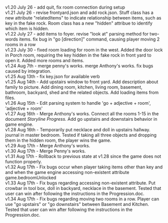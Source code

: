 v1.20 July 26 - add quit, fix room connection during setup
<br>
v1.21 July 26 - revise frontyard.json and add rock.json. Stuff class has a new attribute "relatedItems" to indicate relationship between items, such as key in the fake rock. Room class has a new "hidden" attribue to identify which item is hidden.<br>
v1.22 July 27 - add items to foyer. revise "look at" parsing method for two-words items. fix bug in "go [direction]" command, causing player moving 2 rooms in a row<br>
v1.23 July 30 - fixed room loading for room in the west. Added the door lock in Porch room, requiring the key hidden in the fake rock in front yard to open it. Added more rooms and items.<br>
v1.24 Aug 7th - merge penny's works. merge Anthony's works. fix bugs caused by integration.<br>
v1.25 Aug 13th - fix key.json for available verb<br>
v1.25 Aug 14th - Add upstairs window to front yard. Add description about family to picture. Add dining room, kitchen, living room, basement, bathroom, backyard, shed and the related objects. Add loading items from files. <br>
v1.26 Aug 15th - Edit parsing system to handle 'go + adjective + room', 'adjective + room'<br>
v1.27 Aug 16th - Merge Anthony's works. Connect all the rooms 1-15 in the document <em>Storyline Progress.</em> Add go upstairs and downstairs behavior in game engine.<br>
v1.28 Aug 16th - Temporarily put necklace and doll in upstairs hallway. journal in master bedroom. Tested if taking all three objects and dropping them in the hidden room, the player wins the game.<br>
v1.29 Aug 17th - Merge Anthony's works.<br>
v1.30 Aug 17th - Merge Penny's works.<br>
v1.31 Aug 17th - Rollback to previous state at v1.28 since the game does not function properly.<br>
v1.32 Aug 17th - Fix bugs occur when player taking items other than key and and when the game engine accessing non-existent attribute game.bedroomUnlocked<br>
v1.33 Aug 17th - Fix bugs regarding accessing non-existent attribute. Put crowbar in tool box, doll in backyard, necklace in the basement. Tested that user can win after following the instructions in the Progression.doc.<br>
v1.34 Aug 17th - Fix bugs regarding moving two rooms in a row. Player can use "go upstairs" or "go downstairs" between Basement and Kitchen. Tested that user can win after following the instructions in the Progression.doc.<br>